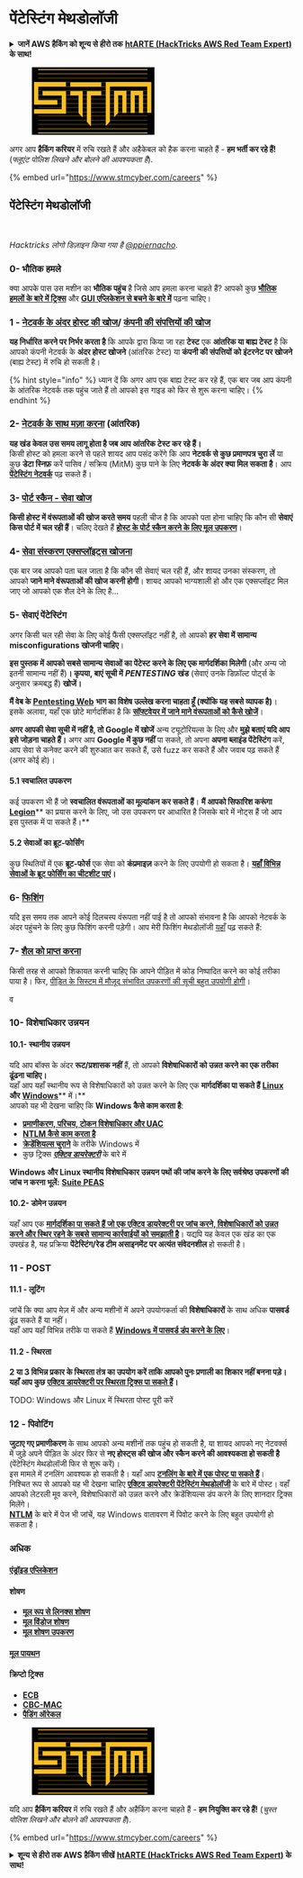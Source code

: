 # पेंटेस्टिंग मेथडोलॉजी

<details>

<summary><strong>जानें AWS हैकिंग को शून्य से हीरो तक</strong> <a href="https://training.hacktricks.xyz/courses/arte"><strong>htARTE (HackTricks AWS Red Team Expert)</strong></a><strong> के साथ!</strong></summary>

HackTricks का समर्थन करने के अन्य तरीके:

* अगर आप अपनी **कंपनी का विज्ञापन HackTricks में देखना चाहते हैं** या **HackTricks को PDF में डाउनलोड करना चाहते हैं** तो [**सब्सक्रिप्शन प्लान्स देखें**](https://github.com/sponsors/carlospolop)!
* [**आधिकारिक PEASS और HackTricks स्वैग**](https://peass.creator-spring.com) प्राप्त करें
* हमारे विशेष [**NFTs**](https://opensea.io/collection/the-peass-family) कलेक्शन, [**The PEASS Family**](https://opensea.io/collection/the-peass-family) खोजें
* **शामिल हों** 💬 [**डिस्कॉर्ड समूह**](https://discord.gg/hRep4RUj7f) या [**टेलीग्राम समूह**](https://t.me/peass) या हमें **ट्विटर** 🐦 [**@hacktricks\_live**](https://twitter.com/hacktricks\_live)** पर फॉलो** करें।
* **अपने हैकिंग ट्रिक्स साझा करें, HackTricks** (https://github.com/carlospolop/hacktricks) और [**HackTricks Cloud**](https://github.com/carlospolop/hacktricks-cloud) github repos में PRs सबमिट करके।

</details>

<figure><img src="../.gitbook/assets/image (1) (1) (1) (1) (1).png" alt=""><figcaption></figcaption></figure>

अगर आप **हैकिंग करियर** में रुचि रखते हैं और अहैकेबल को हैक करना चाहते हैं - **हम भर्ती कर रहे हैं!** (_फ्लूएंट पोलिश लिखने और बोलने की आवश्यकता है_).

{% embed url="https://www.stmcyber.com/careers" %}

## पेंटेस्टिंग मेथडोलॉजी

<figure><img src="../.gitbook/assets/HACKTRICKS-logo.svg" alt=""><figcaption></figcaption></figure>

_Hacktricks लोगो डिज़ाइन किया गया है_ [_@ppiernacho_](https://www.instagram.com/ppieranacho/)_._

### 0- भौतिक हमले

क्या आपके पास उस मशीन का **भौतिक पहुंच** है जिसे आप हमला करना चाहते हैं? आपको कुछ [**भौतिक हमलों के बारे में ट्रिक्स**](../hardware-physical-access/physical-attacks.md) और [**GUI एप्लिकेशन से बचने के बारे में**](../hardware-physical-access/escaping-from-gui-applications.md) पढ़ना चाहिए।

### 1 - [नेटवर्क के अंदर होस्ट की खोज](pentesting-network/#discovering-hosts)/ [कंपनी की संपत्तियों की खोज](external-recon-methodology/)

**यह निर्धारित करने पर निर्भर करता है** कि आपके द्वारा किया जा रहा **टेस्ट** एक **आंतरिक या बाह्य टेस्ट** है कि आपको कंपनी नेटवर्क के **अंदर होस्ट खोजने** (आंतरिक टेस्ट) या **कंपनी की संपत्तियों को इंटरनेट पर खोजने** (बाह्य टेस्ट) में रुचि हो सकती है।

{% hint style="info" %}
ध्यान दें कि अगर आप एक बाह्य टेस्ट कर रहे हैं, एक बार जब आप कंपनी के आंतरिक नेटवर्क तक पहुंच जाते हैं तो आपको इस गाइड को फिर से शुरू करना चाहिए।
{% endhint %}

### **2-** [**नेटवर्क के साथ मज़ा करना**](pentesting-network/) **(आंतरिक)**

**यह खंड केवल उस समय लागू होता है जब आप आंतरिक टेस्ट कर रहे हैं।**\
किसी होस्ट को हमला करने से पहले शायद आप पसंद करेंगे कि आप **नेटवर्क से कुछ प्रमाणपत्र चुरा लें** या कुछ **डेटा स्निफ़** करें पासिव / सक्रिय (MitM) कुछ पाने के लिए **नेटवर्क के अंदर क्या मिल सकता है**। आप [**पेंटेस्टिंग नेटवर्क**](pentesting-network/#sniffing) पढ़ सकते हैं।

### 3- [पोर्ट स्कैन - सेवा खोज](pentesting-network/#scanning-hosts)

**किसी होस्ट में वंरूपताओं की खोज करते समय** पहली चीज है कि आपको पता होना चाहिए कि कौन सी **सेवाएं किस पोर्ट में चल रही हैं**। चलिए देखते हैं [**होस्ट के पोर्ट स्कैन करने के लिए मूल उपकरण**](pentesting-network/#scanning-hosts)।

### **4-** [सेवा संस्करण एक्सप्लॉइट्स खोजना](search-exploits.md)

एक बार जब आपको पता चल जाता है कि कौन सी सेवाएं चल रही हैं, और शायद उनका संस्करण, तो आपको **जाने माने वंरूपताओं की खोज करनी होगी**। शायद आपको भाग्यशाली हो और एक एक्सप्लॉइट मिल जाए जो आपको एक शैल देने के लिए है...

### **5-** सेवाएं पेंटेस्टिंग

अगर किसी चल रही सेवा के लिए कोई फैंसी एक्सप्लॉइट नहीं है, तो आपको **हर सेवा में सामान्य misconfigurations खोजनी चाहिए**।

**इस पुस्तक में आपको सबसे सामान्य सेवाओं का पेंटेस्ट करने के लिए एक मार्गदर्शिका मिलेगी** (और अन्य जो इतनी सामान्य नहीं हैं)**। कृपया, बाएं सूची में** _**PENTESTING**_ **खंड** (सेवाएं उनके डिफ़ॉल्ट पोर्ट्स के अनुसार क्रमबद्ध हैं) **खोजें।**

**मैं वेब के** [**Pentesting Web**](../network-services-pentesting/pentesting-web/) **भाग का विशेष उल्लेख करना चाहता हूँ (क्योंकि यह सबसे व्यापक है)**।\
इसके अलावा, यहाँ एक छोटे मार्गदर्शिका है कि [**सॉफ़्टवेयर में जाने माने वंरूपताओं को कैसे खोजें**](search-exploits.md)।

**अगर आपकी सेवा सूची में नहीं है, तो Google में खोजें** अन्य ट्यूटोरियल्स के लिए और **मुझे बताएं यदि आप इसे जोड़ना चाहते हैं।** अगर आप **Google में कुछ नहीं** पा सकते, तो अपना **अपना ब्लाइंड पेंटेस्टिंग** करें, आप सेवा से कनेक्ट करने की शुरुआत कर सकते हैं, उसे fuzz कर सकते हैं और जवाब पढ़ सकते हैं (अगर कोई हो)।

#### 5.1 स्वचालित उपकरण

कई उपकरण भी हैं जो **स्वचालित वंरूपताओं का मूल्यांकन कर सकते हैं**। **मैं आपको सिफारिश करूंगा** [**Legion**](https://github.com/carlospolop/legion)** का प्रयास करने के लिए, जो उस उपकरण पर आधारित है जिसके बारे में नोट्स हैं जो आप इस पुस्तक में पा सकते हैं।**

#### **5.2 सेवाओं का ब्रूट-फोर्सिंग**

कुछ स्थितियों में एक **ब्रूट-फोर्स** एक सेवा को **कंप्रमाइज़** करने के लिए उपयोगी हो सकता है। [**यहाँ विभिन्न सेवाओं के ब्रूट फोर्सिंग का चीटशीट पाएं**](brute-force.md)**।**

### 6- [फिशिंग](phishing-methodology/)

यदि इस समय तक आपने कोई दिलचस्प वंरूपता नहीं पाई है तो आपको संभावना है कि आपको नेटवर्क के अंदर पहुंचने के लिए कुछ फिशिंग करनी पड़ेगी। आप मेरी फिशिंग मेथडोलॉजी [यहाँ](phishing-methodology/) पढ़ सकते हैं:

### **7-** [**शैल को प्राप्त करना**](shells/)

किसी तरह से आपको शिकायत करनी चाहिए कि आपने पीड़ित में कोड निष्पादित करने का कोई तरीका पाया है। फिर, [पीड़ित के सिस्टम में मौजूद संभावित उपकरणों की सूची बहुत उपयोगी होगी](shells/)।

व
### **10- विशेषाधिकार उन्नयन**

#### **10.1- स्थानीय उन्नयन**

यदि आप बॉक्स के अंदर **रूट/प्रशासक नहीं** हैं, तो आपको **विशेषाधिकारों को उन्नत करने का एक तरीका ढूंढना चाहिए।**\
यहाँ आप यहाँ स्थानीय रूप से विशेषाधिकारों को उन्नत करने के लिए एक **मार्गदर्शिका पा सकते हैं** [**Linux**](../linux-hardening/privilege-escalation/) **और** [**Windows**](../windows-hardening/windows-local-privilege-escalation/)** में।**\
आपको यह भी देखना चाहिए कि **Windows कैसे काम करता है**:

* [**प्रमाणीकरण, परिचय, टोकन विशेषाधिकार और UAC**](../windows-hardening/authentication-credentials-uac-and-efs/)
* [**NTLM कैसे काम करता है**](../windows-hardening/ntlm/)
* [**क्रेडेंशियल्स चुराने**](https://github.com/carlospolop/hacktricks/blob/master/generic-methodologies-and-resources/broken-reference/README.md) के तरीके Windows में
* कुछ ट्रिक्स [_**एक्टिव डायरेक्टरी**_](../windows-hardening/active-directory-methodology/) के बारे में

**Windows और Linux स्थानीय विशेषाधिकार उन्नयन पथों की जांच करने के लिए सर्वश्रेष्ठ उपकरणों की जांच न करना भूलें:** [**Suite PEAS**](https://github.com/carlospolop/privilege-escalation-awesome-scripts-suite)

#### **10.2- डोमेन उन्नयन**

यहाँ आप एक [**मार्गदर्शिका पा सकते हैं जो एक एक्टिव डायरेक्टरी पर जांच करने, विशेषाधिकारों को उन्नत करने और स्थिर रहने के सबसे सामान्य कार्रवाईयों को समझाती है**](../windows-hardening/active-directory-methodology/)। यद्यपि यह केवल एक खंड का एक उपखंड है, यह प्रक्रिया **पेंटेस्टिंग/रेड टीम असाइनमेंट पर अत्यंत संवेदनशील** हो सकती है।

### 11 - POST

#### **11**.1 - लूटिंग

जांचें कि क्या आप मेज़ में और अन्य मशीनों में अपने उपयोगकर्ता की **विशेषाधिकारों** के साथ अधिक **पासवर्ड** ढूंढ सकते हैं या नहीं।\
यहाँ आप यहाँ विभिन्न तरीके पा सकते हैं [**Windows में पासवर्ड डंप करने के लिए**](https://github.com/carlospolop/hacktricks/blob/master/generic-methodologies-and-resources/broken-reference/README.md)।

#### 11.2 - स्थिरता

**2 या 3 विभिन्न प्रकार के स्थिरता तंत्र का उपयोग करें ताकि आपको पुनः प्रणाली का शिकार नहीं बनना पड़े।**\
**यहाँ आप कुछ** [**एक्टिव डायरेक्टरी पर स्थिरता ट्रिक्स पा सकते हैं**](../windows-hardening/active-directory-methodology/#persistence)**।**

TODO: Windows और Linux में स्थिरता पोस्ट पूरी करें

### 12 - पिवोटिंग

**जुटाए गए प्रमाणीकरण** के साथ आपको अन्य मशीनों तक पहुंच हो सकती है, या शायद आपको नए नेटवर्क्स में जुड़े अपने पीड़ित के अंदर फिर से **नए होस्ट्स की खोज और स्कैन करने की आवश्यकता हो सकती है** (पेंटेस्टिंग मेथडोलॉजी फिर से शुरू करें)।\
इस मामले में टनलिंग आवश्यक हो सकती है। यहाँ आप [**टनलिंग के बारे में एक पोस्ट पा सकते हैं**](tunneling-and-port-forwarding.md)।\
निश्चित रूप से आपको यह भी देखना चाहिए [**एक्टिव डायरेक्टरी पेंटेस्टिंग मेथडोलॉजी**](../windows-hardening/active-directory-methodology/) के बारे में पोस्ट। वहाँ आपको लेटरली मूव करने, विशेषाधिकारों को उन्नत करने और क्रेडेंशियल्स डंप करने के लिए शानदार ट्रिक्स मिलेंगे।\
[**NTLM**](../windows-hardening/ntlm/) के बारे में पेज भी जांचें, यह Windows वातावरण में पिवोट करने के लिए बहुत उपयोगी हो सकता है।

### अधिक

#### [एंड्रॉइड एप्लिकेशन](../mobile-pentesting/android-app-pentesting/)

#### **शोषण**

* [**मूल रूप से लिनक्स शोषण**](broken-reference)
* [**मूल विंडोज शोषण**](../binary-exploitation/windows-exploiting-basic-guide-oscp-lvl.md)
* [**मूल शोषण उपकरण**](../binary-exploitation/basic-stack-binary-exploitation-methodology/tools/)

#### [**मूल पायथन**](python/)

#### **क्रिप्टो ट्रिक्स**

* [**ECB**](../crypto-and-stego/electronic-code-book-ecb.md)
* [**CBC-MAC**](../crypto-and-stego/cipher-block-chaining-cbc-mac-priv.md)
* [**पैडिंग ऑरेकल**](../crypto-and-stego/padding-oracle-priv.md)

<figure><img src="../.gitbook/assets/image (1) (1) (1) (1) (1).png" alt=""><figcaption></figcaption></figure>

यदि आप **हैकिंग करियर** में रुचि रखते हैं और अहैकिंग करना चाहते हैं - **हम नियुक्ति कर रहे हैं!** (_चुस्त पोलिश लिखने और बोलने की आवश्यकता है_).

{% embed url="https://www.stmcyber.com/careers" %}

<details>

<summary><strong>शून्य से हीरो तक AWS हैकिंग सीखें</strong> <a href="https://training.hacktricks.xyz/courses/arte"><strong>htARTE (HackTricks AWS Red Team Expert)</strong></a><strong> के साथ!</strong></summary>

HackTricks का समर्थन करने के अन्य तरीके:

* यदि आप अपनी कंपनी का विज्ञापन HackTricks में देखना चाहते हैं या **HackTricks को PDF में डाउनलोड करना चाहते हैं** तो [**सब्सक्रिप्शन प्लान्स**](https://github.com/sponsors/carlospolop) देखें!
* [**आधिकारिक PEASS & HackTricks स्वैग**](https://peass.creator-spring.com) प्राप्त करें
* हमारे विशेष [**NFTs**](https://opensea.io/collection/the-peass-family) कलेक्शन [**The PEASS Family**](https://opensea.io/collection/the-peass-family) खोजें
* **शामिल हों** 💬 [**डिस्कॉर्ड समूह**](https://discord.gg/hRep4RUj7f) या [**टेलीग्राम समूह**](https://t.me/peass) या हमें **ट्विटर** 🐦 [**@hacktricks\_live**](https://twitter.com/hacktricks\_live)** पर फॉलो** करें।
* **अपने हैकिंग ट्रिक्स साझा करें** [**HackTricks**](https://github.com/carlospolop/hacktricks) और [**HackTricks Cloud**](https://github.com/carlospolop/hacktricks-cloud) github रेपो में PR जमा करके।

</details>
